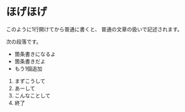 # ほげほげ

このように1行開けてから普通に書くと、
普通の文章の扱いで記述されます。

次の段落です。

* 箇条書きになるよ
* 箇条書きだよ
* もう1個追加

1. まずこうして
2. あーして
3. こんなことして
4. 終了

